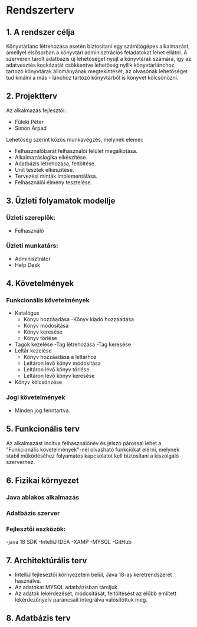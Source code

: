 # Rendszerterv

## 1. A rendszer célja
Könyvtárlánc létrehozása esetén biztosítani egy számítógépes alkalmazást, amellyel elsősorban a könyvtári adminisztrációs feladatokat lehet ellátni.
A szerveren tárolt adatbázis új lehetőséget nyújt a könyvtárak számára, így az adatvesztés kockázatát csökkentve lehetőség nyílik könyvtárlánchoz
tartozó könyvtárak állományának megtekintését, az olvasónak lehetőséget tud kínálni a más - lánchoz tartozó könyvtárból is könyvet kölcsönözni. 
 
## 2. Projektterv
Az alkalmazás fejlesztői:
- Füleki Péter
- Simon Árpád

Lehetőség szerint közös munkavégzés, melynek elemei:
- Felhasználóbarát felhasználói felület megalkotása.
- Alkalmazáslogika elkészítése.
- Adatbázis létrehozása, feltöltése.
- Unit tesztek elkészítése.
- Tervezési minták implementálása.
- Felhasználói élmény tesztelése.

## 3. Üzleti folyamatok modellje

### Üzleti szereplők:
- Felhasználó

### Üzleti munkatárs:
- Adminisztrátor
- Help Desk

## 4. Követelmények
### Funkcionális követelmények
- Katalógus 
  - Könyv hozzáadása
    -Könyv kiadó hozzáadása
  - Könyv módosítása
  - Könyv keresése
  - Könyv törlése
- Tagok kezelése
  -Tag létrehozása
  -Tag keresése
- Leltár kezelése
  - Könyv hozzáadása a leltárhoz
  - Leltáron lévő könyv módosítása
  - Leltáron lévő könyv törlése
  - Leltáron lévő könyv keresése
- Könyv kölcsönzése

### Jogi követelmények
- Minden jog fenntartva.

## 5. Funkcionális terv
Az alkalmazást indítva felhasználónév és jelszó párossal lehet a "Funkcionális követelmények"-nél olvasható funkciókat elérni, melynek stabil működéséhez
folyamatos kapcsolatot kell biztosítani a kiszolgáló szerverhez.

## 6. Fizikai környezet

### Java ablakos alkalmazás

### Adatbázis szerver

### Fejlesztői eszközök:
-java 18 SDK
-IntelliJ IDEA 
-XAMP
  -MYSQL
-GitHub

## 7. Architektúrális terv
- IntelliJ fejleseztői környezetein belül, Java 18-as keretrendszerét használva.
- Az adatokat MYSQL adatbázisban tároljuk.
- Az adatok lekérdezését, módosítását, feltöltésést az előbb említett lekérdezőnyelv parancsait integrálva valósítottuk meg.

## 8. Adatbázis terv





